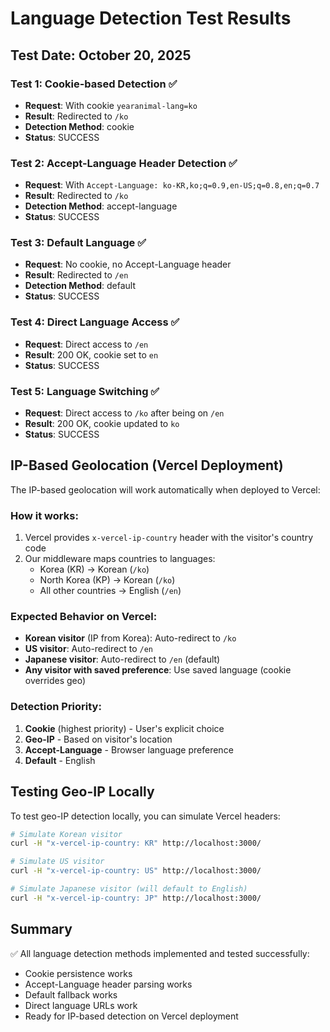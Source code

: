 # Language Detection Test Results

## Test Date: October 20, 2025

### Test 1: Cookie-based Detection ✅
- **Request**: With cookie `yearanimal-lang=ko`
- **Result**: Redirected to `/ko`
- **Detection Method**: cookie
- **Status**: SUCCESS

### Test 2: Accept-Language Header Detection ✅
- **Request**: With `Accept-Language: ko-KR,ko;q=0.9,en-US;q=0.8,en;q=0.7`
- **Result**: Redirected to `/ko`
- **Detection Method**: accept-language
- **Status**: SUCCESS

### Test 3: Default Language ✅
- **Request**: No cookie, no Accept-Language header
- **Result**: Redirected to `/en`
- **Detection Method**: default
- **Status**: SUCCESS

### Test 4: Direct Language Access ✅
- **Request**: Direct access to `/en`
- **Result**: 200 OK, cookie set to `en`
- **Status**: SUCCESS

### Test 5: Language Switching ✅
- **Request**: Direct access to `/ko` after being on `/en`
- **Result**: 200 OK, cookie updated to `ko`
- **Status**: SUCCESS

## IP-Based Geolocation (Vercel Deployment)

The IP-based geolocation will work automatically when deployed to Vercel:

### How it works:
1. Vercel provides `x-vercel-ip-country` header with the visitor's country code
2. Our middleware maps countries to languages:
   - Korea (KR) → Korean (`/ko`)
   - North Korea (KP) → Korean (`/ko`)
   - All other countries → English (`/en`)

### Expected Behavior on Vercel:
- **Korean visitor** (IP from Korea): Auto-redirect to `/ko`
- **US visitor**: Auto-redirect to `/en`
- **Japanese visitor**: Auto-redirect to `/en` (default)
- **Any visitor with saved preference**: Use saved language (cookie overrides geo)

### Detection Priority:
1. **Cookie** (highest priority) - User's explicit choice
2. **Geo-IP** - Based on visitor's location
3. **Accept-Language** - Browser language preference
4. **Default** - English

## Testing Geo-IP Locally

To test geo-IP detection locally, you can simulate Vercel headers:

```bash
# Simulate Korean visitor
curl -H "x-vercel-ip-country: KR" http://localhost:3000/

# Simulate US visitor
curl -H "x-vercel-ip-country: US" http://localhost:3000/

# Simulate Japanese visitor (will default to English)
curl -H "x-vercel-ip-country: JP" http://localhost:3000/
```

## Summary

✅ All language detection methods implemented and tested successfully:
- Cookie persistence works
- Accept-Language header parsing works
- Default fallback works
- Direct language URLs work
- Ready for IP-based detection on Vercel deployment